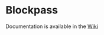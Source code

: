 # Blockpass

Documentation is available in the [Wiki](https://github.com/blockpass-org/blockpass/wiki)
